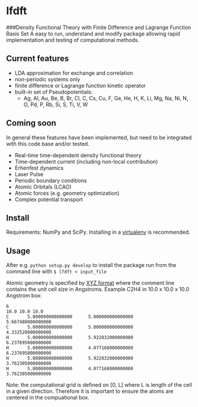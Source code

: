 # lfdft
###Density Functional Theory with Finite Difference and Lagrange Function Basis Set
A easy to run, understand and modify package allowing rapid implementation and testing of computational methods.

## Current features
  * LDA approximation for exchange and correlation
  * non-periodic systems only
  * finite difference or Lagrange function kinetic operator
  * built-in set of Pseudopotentials:
    * Ag, Al, Au, Be, B, Br, Cl, C, Cs, Cu, F, Ge, He, H, K, Li, Mg, Na, Ni, N, O, Pd, P, Rb, Si, S, Ti, V, W

## Coming soon
In general these features have been implemented, but need to be integrated with this code base and/or tested.
  * Real-time time-dependent density functional theory
   * Time-dependent current (including non-local contribution)
   * Erhenfest dynamics
   * Laser Pulse
  * Periodic boundary conditions
  * Atomic Orbitals (LCAO)
  * Atomic forces (e.g. geometry optimization)
  * Complex potential transport

## Install
Requirements: NumPy and SciPy.
Installing in a [virtualenv](https://virtualenv.pypa.io) is recommended.

## Usage
After e.g. `python setup.py develop` to install the package run from the command line with `$ lfdft < input_file`

Atomic geometry is specified by [XYZ format](https://en.wikipedia.org/wiki/XYZ_file_format) where the comment line contains the unit cell size in Angstroms.
Example C2H4 in 10.0 x 10.0 x 10.0 Angstrom box:

    6
    10.0 10.0 10.0
    C       5.000000000000000      5.000000000000000      5.667480000000000
    C       5.000000000000000      5.000000000000000      4.332520000000000
    H       5.000000000000000      5.922832000000000      6.237695000000000
    H       5.000000000000000      4.077168000000000      6.237695000000000
    H       5.000000000000000      5.922832000000000      3.762305000000000
    H       5.000000000000000      4.077168000000000      3.762305000000000

Note: the computational grid is defined on [0, L] where L is length of the cell in a given direction. Therefore it is important to ensure the atoms are centered in the compuational box.
